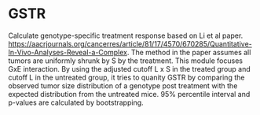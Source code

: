 # GSTR
Calculate genotype-specific treatment response based on Li et al paper. https://aacrjournals.org/cancerres/article/81/17/4570/670285/Quantitative-In-Vivo-Analyses-Reveal-a-Complex. The method in the paper assumes all tumors are uniformly shrunk by S by the treatment. This module focuses GxE interaction. By using the adjusted cutoff L x S in the treated group and cutoff L in the untreated group, it tries to quanity GSTR by comparing the observed tumor size distribution of a genotype post treatment with the expected distribution from the untreated mice. 95% percentile interval and p-values are calculated by bootstrapping.
